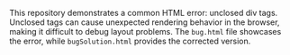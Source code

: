 This repository demonstrates a common HTML error: unclosed div tags.  Unclosed tags can cause unexpected rendering behavior in the browser, making it difficult to debug layout problems. The `bug.html` file showcases the error, while `bugSolution.html` provides the corrected version.